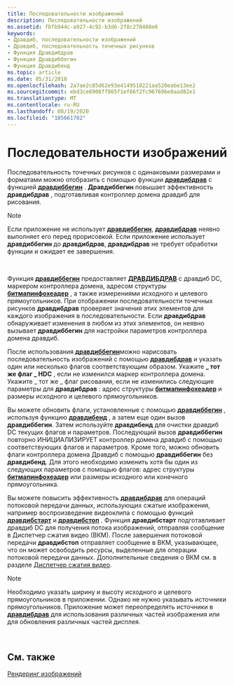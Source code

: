 ```yaml
---
title: Последовательности изображений
description: Последовательности изображений
ms.assetid: fbfb944c-a927-4c92-b3d6-2f8c278408e6
keywords:
- Дравдиб, последовательности изображений
- Дравдиб, последовательность точечных рисунков
- Функция Дравдибдрав
- Функция Дравдиббегин
- Функция Дравдибенд
ms.topic: article
ms.date: 05/31/2018
ms.openlocfilehash: 2a7ae2c85d62e93e4149518221aa520eabe13ee2
ms.sourcegitcommit: ebd3ce6908ff865f1ef66f2fc96769be0aad82e1
ms.translationtype: MT
ms.contentlocale: ru-RU
ms.lasthandoff: 08/19/2020
ms.locfileid: "105661702"
---
```

# <a name="sequences-of-images"></a>Последовательности изображений

Последовательность точечных рисунков с одинаковыми размерами и форматами можно отобразить с помощью функции [**дравдибдрав**](/windows/desktop/api/Vfw/nf-vfw-drawdibdraw) с функцией [**дравдиббегин**](/windows/desktop/api/Vfw/nf-vfw-drawdibbegin) . **Дравдиббегин** повышает эффективность **дравдибдрав** , подготавливая контроллер домена дравдиб для рисования.

> [!Note]  
> Если приложение не использует [**дравдиббегин**](/windows/desktop/api/Vfw/nf-vfw-drawdibbegin), [**дравдибдрав**](/windows/desktop/api/Vfw/nf-vfw-drawdibdraw) неявно выполняет его перед прорисовкой. Если приложение использует **дравдиббегин** до **дравдибдрав**, **дравдибдрав** не требует обработки функции и ожидает ее завершения.

 

Функция [**дравдиббегин**](/windows/desktop/api/Vfw/nf-vfw-drawdibbegin) предоставляет [**ДРАВДИБДРАВ**](/windows/desktop/api/Vfw/nf-vfw-drawdibdraw) с дравдиб DC, маркером контроллера домена, адресом структуры [**битмапинфохеадер**](/windows/win32/api/wingdi/ns-wingdi-bitmapinfoheader) , а также измерениями исходного и целевого прямоугольников. При отображении последовательности точечных рисунков **дравдибдрав** проверяет значения этих элементов для каждого изображения в последовательности. Если **дравдибдрав** обнаруживает изменения в любом из этих элементов, он неявно вызывает **дравдиббегин** для настройки параметров контроллера домена дравдиб.

После использования [**дравдиббегин**](/windows/desktop/api/Vfw/nf-vfw-drawdibbegin)можно нарисовать последовательность изображений с помощью [**дравдибдрав**](/windows/desktop/api/Vfw/nf-vfw-drawdibdraw) и указать один или несколько флагов соответствующим образом. Укажите **\_ тот же флаг \_ HDC** , если не изменился маркер контроллера домена. Укажите \_ тот же \_ флаг рисования, если не изменились следующие параметры для **дравдибдрав** : адрес структуры [**битмапинфохеадер**](/windows/win32/api/wingdi/ns-wingdi-bitmapinfoheader) и размеры исходного и целевого прямоугольников.

Вы можете обновить флаги, установленные с помощью [**дравдиббегин**](/windows/desktop/api/Vfw/nf-vfw-drawdibbegin) , используя функцию [**дравдибенд**](/windows/desktop/api/Vfw/nf-vfw-drawdibend) , а затем еще один вызов **дравдиббегин**. Затем используйте **дравдибенд** для очистки дравдиб DC текущих флагов и параметров. Последующий вызов **дравдиббегин** повторно ИНИЦИАЛИЗИРУЕТ контроллер домена дравдиб с помощью соответствующих флагов и параметров. Кроме того, можно обновить флаги контроллера домена Дравдиб с помощью **дравдиббегин** без **дравдибенд**. Для этого необходимо изменить хотя бы один из следующих параметров с помощью флагов: адрес структуры [**битмапинфохеадер**](/windows/win32/api/wingdi/ns-wingdi-bitmapinfoheader) или размеры исходного или конечного прямоугольника.

Вы можете повысить эффективность [**дравдибдрав**](/windows/desktop/api/Vfw/nf-vfw-drawdibdraw) для операций потоковой передачи данных, использующих сжатые изображения, например воспроизведение видеоклипа с помощью функций [**дравдибстарт**](/windows/desktop/api/Vfw/nf-vfw-drawdibstart) и [**дравдибстоп**](/windows/desktop/api/Vfw/nf-vfw-drawdibstop) . Функция **дравдибстарт** подготавливает дравдиб DC для получения потока изображений, отправляя сообщение в Диспетчер сжатия видео (ВКМ). После завершения потоковой передачи **дравдибстоп** отправляет сообщение в ВКМ, указывающее, что он может освободить ресурсы, выделенные для операции потоковой передачи данных. Дополнительные сведения о ВКМ см. в разделе [Диспетчер сжатия видео](video-compression-manager.md).

> [!Note]  
> Необходимо указать ширину и высоту исходного и целевого прямоугольников в приложении. Однако не нужно указывать источники прямоугольников. Приложение может переопределять источники в [**дравдибдрав**](/windows/desktop/api/Vfw/nf-vfw-drawdibdraw) для использования различных частей изображения или для обновления различных частей дисплея.

 

## <a name="related-topics"></a>См. также

<dl> <dt>

[Рендеринг изображений](image-rendering.md)
</dt> </dl>

 

 
